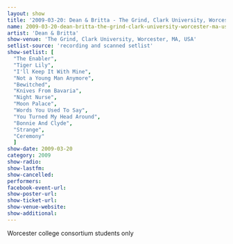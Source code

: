```yaml
---
layout: show
title: '2009-03-20: Dean & Britta - The Grind, Clark University, Worcester, MA, USA'
name: 2009-03-20-dean-britta-the-grind-clark-university-worcester-ma-usa
artist: 'Dean & Britta'
show-venue: 'The Grind, Clark University, Worcester, MA, USA'
setlist-source: 'recording and scanned setlist'
show-setlist: [
  "The Enabler",
  "Tiger Lily",
  "I'll Keep It With Mine",
  "Not a Young Man Anymore",
  "Bewitched",
  "Knives From Bavaria",
  "Night Nurse",
  "Moon Palace",
  "Words You Used To Say",
  "You Turned My Head Around",
  "Bonnie And Clyde",
  "Strange",
  "Ceremony"
  ]
show-date: 2009-03-20
category: 2009
show-radio: 
show-lastfm: 
show-cancelled: 
performers: 
facebook-event-url: 
show-poster-url: 
show-ticket-url: 
show-venue-website: 
show-additional: 
---
```


Worcester college consortium students only